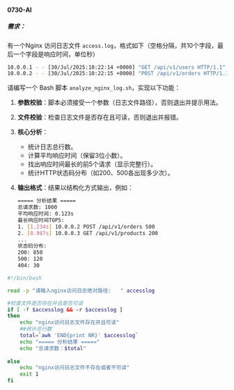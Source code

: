 #### 0730-AI

##### 需求：

有一个Nginx 访问日志文件 `access.log`，格式如下（空格分隔，共10个字段，最后一个字段是响应时间，单位秒）

```bash
10.0.0.1 - - [30/Jul/2025:10:22:14 +0000] "GET /api/v1/users HTTP/1.1" 200 1234 "-" "curl/7.68.0" 0.045
10.0.0.2 - - [30/Jul/2025:10:22:15 +0000] "POST /api/v1/orders HTTP/1.1" 500 5678 "-" "python-requests/2.25.1" 1.234
```

请编写一个 Bash 脚本 `analyze_nginx_log.sh`，实现以下功能：

1. **参数校验**：脚本必须接受一个参数（日志文件路径），否则退出并提示用法。

2. **文件校验**：检查日志文件是否存在且可读，否则退出并报错。

3. **核心分析**：

   - 统计日志总行数。
   - 计算平均响应时间（保留3位小数）。
   - 找出响应时间最长的前5个请求（显示完整行）。
   - 统计HTTP状态码分布（如200、500各出现多少次）。

4. **输出格式**：结果以结构化方式输出，例如：

   ```bash
   ===== 分析结果 =====
   总请求数: 1000
   平均响应时间: 0.123s
   最长响应时间TOP5:
   1. [1.234s] 10.0.0.2 POST /api/v1/orders 500
   2. [0.987s] 10.0.0.3 GET /api/v1/products 200
   ...
   状态码分布:
   200: 850
   500: 120
   404: 30
   ```

```bash
#!/bin/bash

read -p "请输入nginx访问日志绝对路径:   " accesslog

#检查文件是否存在并且是否可读
if [ -f $accesslog && -r $accesslog ]
then
	echo "nginx访问日志文件存在并且可读"
	##统计总行数
	total=`awk 'END{print NR}' $accesslog`
	echo "===== 分析结果 ====="
	echo "总请求数：$total"
	
else
	echo "nginx访问日志文件不存在或者不可读"
	exit 1
fi



```

